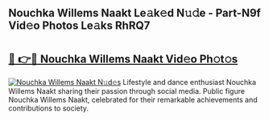 ## Nouchka Willems Naakt Le𝚊k𝚎d N𝚞𝚍e - Part-N9f Vid𝚎o Photos Le𝚊ks RhRQ7

# <h2><a href="http://fb5jun9.evod.top/?m=Nouchka+Willems+Naakt">🔗 👉🔴 Nouchka Willems Naakt Vid𝚎o Ph𝚘t𝚘s</a></h2>

[![Nouchka Willems Naakt N𝚞d𝚎s](https://i.imgur.com/8V9OHl7.gif)](http://fb5jun9.evod.top/?m=Nouchka+Willems+Naakt)
Lifestyle and dance enthusiast Nouchka Willems Naakt sharing their passion through social media. Public figure Nouchka Willems Naakt, celebrated for their remarkable achievements and contributions to society. 
